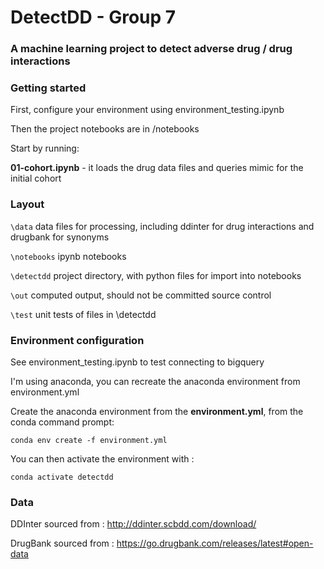 # DetectDD - Group 7
### A machine learning project to detect adverse drug / drug interactions

### Getting started
First, configure your environment using environment_testing.ipynb

Then the project notebooks are in /notebooks

Start by running: 

**01-cohort.ipynb** - it loads the drug data files and queries mimic for the initial cohort


### Layout
```\data``` data files for processing, including ddinter for drug interactions and drugbank for synonyms

```\notebooks``` ipynb notebooks

```\detectdd``` project directory, with python files for import into notebooks

```\out``` computed output, should not be committed source control

```\test``` unit tests of files in \detectdd

### Environment configuration
See environment_testing.ipynb to test connecting to bigquery

I'm using anaconda, you can recreate the anaconda environment from environment.yml

Create the anaconda environment from the **environment.yml**, from the conda command prompt: 

```conda env create -f environment.yml```

You can then activate the environment with : 

```conda activate detectdd```


### Data
DDInter sourced from : http://ddinter.scbdd.com/download/

DrugBank sourced from : https://go.drugbank.com/releases/latest#open-data

